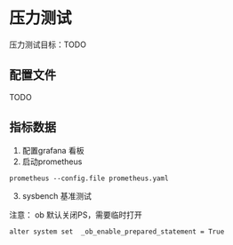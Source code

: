 # 压力测试
压力测试目标：TODO

## 配置文件

TODO

## 指标数据

1. 配置grafana 看板
2. 启动prometheus
```
prometheus --config.file prometheus.yaml
```
3. sysbench 基准测试

注意： ob 默认关闭PS，需要临时打开
```
alter system set  _ob_enable_prepared_statement = True
```
